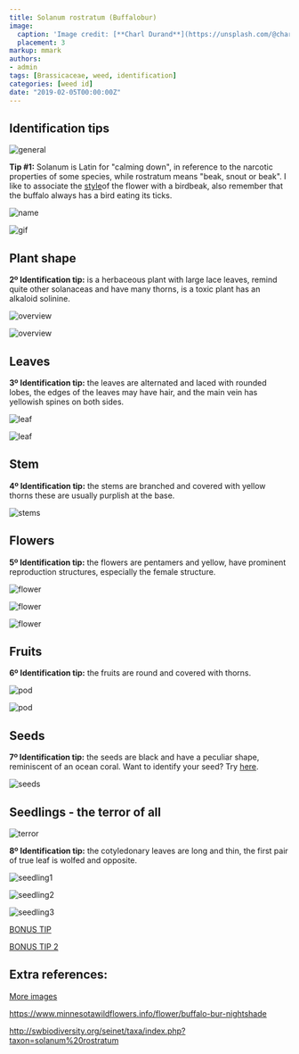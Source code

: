 ```yaml
---
title: Solanum rostratum (Buffalobur)
image:
  caption: 'Image credit: [**Charl Durand**](https://unsplash.com/@charl_durand?utm_source=unsplash&utm_medium=referral&utm_content=creditCopyText)'
  placement: 3
markup: mmark
authors:
- admin
tags: [Brassicaceae, weed, identification]
categories: [weed id]
date: "2019-02-05T00:00:00Z"
---
```

## Identification tips

![general](https://github.com/vitoranunciato/academic-kickstart/blob/master/content/pt/post/solanum%20rostratum/image/geral.jpg?raw=true)

**Tip #1:** Solanum  is Latin for "calming down", in reference to the narcotic properties of some species, while  rostratum  means "beak, snout or beak". I like to associate the [style](https://en.wikipedia.org/wiki/Stigma_(botany))of the flower with a birdbeak,  also remember  that the  buffalo always has a  bird eating its ticks.

![name](https://github.com/vitoranunciato/academic-kickstart/blob/master/content/pt/post/solanum%20rostratum/image/name.png?raw=true)

![gif](https://media.giphy.com/media/lx9tit3jJ1Gfe/giphy.gif)

## Plant shape

**2º Identification tip:** is a herbaceous plant with large lace leaves, remind quite other  solanaceas and have many thorns, is a toxic plant  has  an alkaloid  solinine.

![overview](https://github.com/vitoranunciato/academic-kickstart/blob/master/content/pt/post/solanum%20rostratum/image/overview.jpg?raw=true)

![overview](https://github.com/vitoranunciato/academic-kickstart/blob/master/content/pt/post/solanum%20rostratum/image/overview2.jpg?raw=true)

## Leaves

**3º Identification tip:** the leaves are alternated and laced with rounded lobes, the edges of the leaves may have hair, and the main vein has yellowish spines on both sides.

![leaf](https://github.com/vitoranunciato/academic-kickstart/blob/master/content/pt/post/solanum%20rostratum/image/leaf.jpg?raw=true)

![leaf](https://github.com/vitoranunciato/academic-kickstart/blob/master/content/pt/post/solanum%20rostratum/image/leaf2.jpg?raw=true)

## Stem

**4º Identification tip:** the stems are branched and covered with yellow thorns these  are usually purplish at the base.

![stems](https://github.com/vitoranunciato/academic-kickstart/blob/master/content/pt/post/solanum%20rostratum/image/stems.jpg?raw=true)

## Flowers
**5º Identification tip:** the flowers are pentamers  and yellow, have prominent reproduction structures,  especially the female structure.

![flower](https://github.com/vitoranunciato/academic-kickstart/blob/master/content/pt/post/solanum%20rostratum/image/flower.jpg?raw=true)

![flower](https://github.com/vitoranunciato/academic-kickstart/blob/master/content/pt/post/solanum%20rostratum/image/flower2.jpg?raw=true)

![flower](https://github.com/vitoranunciato/academic-kickstart/blob/master/content/pt/post/solanum%20rostratum/image/flower3.jpg?raw=true)

## Fruits

**6º Identification tip:** the fruits are round and covered with thorns.

![pod](https://github.com/vitoranunciato/academic-kickstart/blob/master/content/pt/post/solanum%20rostratum/image/pods.jpg?raw=true)

![pod](https://github.com/vitoranunciato/academic-kickstart/blob/master/content/pt/post/solanum%20rostratum/image/pods2.jpg?raw=true)

## Seeds
**7º Identification tip:** the seeds are black and have a peculiar shape, reminiscent of an ocean coral. Want to identify your seed? Try [here](http://idtools.org/id/table_grape/weed-tool/key/GrapeSeedKey/Media/Html/fact_sheets/Sol-ros.html).

![seeds](https://github.com/vitoranunciato/academic-kickstart/blob/master/content/pt/post/solanum%20rostratum/image/seeds.jpg?raw=true)

## Seedlings - the terror of all
![terror](https://media.giphy.com/media/3oKIPmarbcmElP7cmA/giphy.gif)

**8º Identification tip:** the cotyledonary leaves are long and thin, the first pair of true leaf is wolfed and opposite.

![seedling1](https://github.com/vitoranunciato/academic-kickstart/blob/master/content/pt/post/solanum%20rostratum/image/seedling2.jpg?raw=true)

![seedling2](https://github.com/vitoranunciato/academic-kickstart/blob/master/content/pt/post/solanum%20rostratum/image/seedling3.jpg?raw=true)

![seedling3](https://github.com/vitoranunciato/academic-kickstart/blob/master/content/pt/post/solanum%20rostratum/image/seedling.jpg?raw=true)

[BONUS TIP](https://www.youtube.com/watch?v=wgMs5qghbQ8)

[BONUS TIP 2](https://www.youtube.com/watch?v=Om9x_36FLrk)

## Extra references:
[More images](https://calphotos.berkeley.edu/cgi/img_query?where-lifeform=any&rel-taxon=contains&where-taxon=Solanum+rostratum&rel-namesoup=matchphrase&where-namesoup=&rel-location=matchphrase&where-location=&rel-county=eq&where-county=any&rel-state=eq&where-state=any&rel-country=eq&where-country=any&where-collectn=any&rel-photographer=contains&where-photographer=&rel-kwid=equals&where-kwid=&max_rows=24)

https://www.minnesotawildflowers.info/flower/buffalo-bur-nightshade

http://swbiodiversity.org/seinet/taxa/index.php?taxon=solanum%20rostratum
